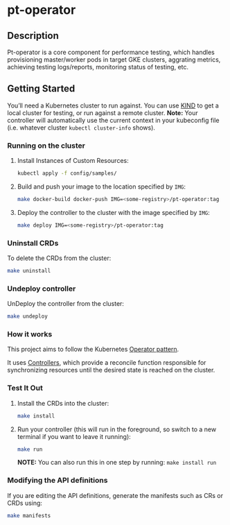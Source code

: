 # pt-operator

## Description

Pt-operator is a core component for performance testing, which handles
provisioning master/worker pods in target GKE clusters, aggrating metrics,
achieving testing logs/reports, monitoring status of testing, etc.

## Getting Started

You’ll need a Kubernetes cluster to run against. You can use
[KIND](https://sigs.k8s.io/kind) to get a local cluster for testing, or run
against a remote cluster. **Note:** Your controller will automatically use the
current context in your kubeconfig file (i.e. whatever cluster `kubectl
cluster-info` shows).

### Running on the cluster

1.  Install Instances of Custom Resources:

    ```sh
    kubectl apply -f config/samples/
    ```

1.  Build and push your image to the location specified by `IMG`:

    ```sh
    make docker-build docker-push IMG=<some-registry>/pt-operator:tag
    ```

1.  Deploy the controller to the cluster with the image specified by `IMG`:

    ```sh
    make deploy IMG=<some-registry>/pt-operator:tag
    ```

### Uninstall CRDs

To delete the CRDs from the cluster:

```sh
make uninstall
```

### Undeploy controller

UnDeploy the controller from the cluster:

```sh
make undeploy
```

### How it works

This project aims to follow the Kubernetes
[Operator pattern](https://kubernetes.io/docs/concepts/extend-kubernetes/operator/).

It uses
[Controllers](https://kubernetes.io/docs/concepts/architecture/controller/),
which provide a reconcile function responsible for synchronizing resources until
the desired state is reached on the cluster.

### Test It Out

1.  Install the CRDs into the cluster:

    ```sh
    make install
    ```

1.  Run your controller (this will run in the foreground, so switch to a new
    terminal if you want to leave it running):

    ```sh
    make run
    ```

    **NOTE:** You can also run this in one step by running: `make install run`

### Modifying the API definitions

If you are editing the API definitions, generate the manifests such as CRs or
CRDs using:

```sh
make manifests
```
